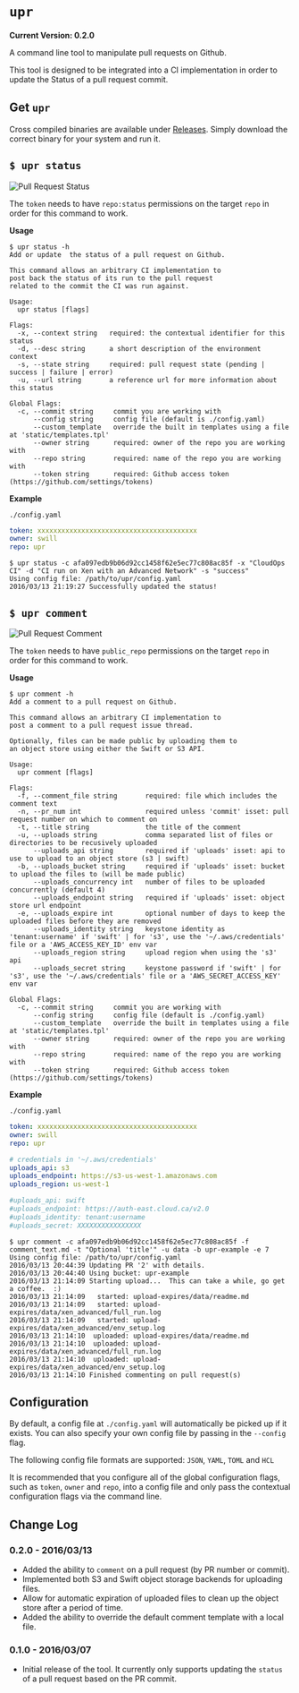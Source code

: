 `upr`
=====

**Current Version: 0.2.0**

A command line tool to manipulate pull requests on Github.
	
This tool is designed to be integrated into a CI implementation
in order to update the Status of a pull request commit.


Get `upr`
---------

Cross compiled binaries are available under [Releases](https://github.com/swill/upr/releases).  Simply download the correct binary for your system and run it.


`$ upr status`
-------------

![Pull Request Status](https://objects-east.cloud.ca/v1/5ef827605f884961b94881e928e7a250/swill/pr_testing/combo_ci.png)

The `token` needs to have `repo:status` permissions on the target `repo` in order for this command to work.

**Usage**
```
$ upr status -h
Add or update  the status of a pull request on Github.

This command allows an arbitrary CI implementation to
post back the status of its run to the pull request
related to the commit the CI was run against.

Usage:
  upr status [flags]

Flags:
  -x, --context string   required: the contextual identifier for this status
  -d, --desc string      a short description of the environment context
  -s, --state string     required: pull request state (pending | success | failure | error)
  -u, --url string       a reference url for more information about this status

Global Flags:
  -c, --commit string     commit you are working with
      --config string     config file (default is ./config.yaml)
      --custom_template   override the built in templates using a file at 'static/templates.tpl'
      --owner string      required: owner of the repo you are working with
      --repo string       required: name of the repo you are working with
      --token string      required: Github access token (https://github.com/settings/tokens)
```

**Example**

`./config.yaml`
``` yaml
token: xxxxxxxxxxxxxxxxxxxxxxxxxxxxxxxxxxxxxxxx
owner: swill
repo: upr
```

```
$ upr status -c afa097edb9b06d92cc1458f62e5ec77c808ac85f -x "CloudOps CI" -d "CI run on Xen with an Advanced Network" -s "success"
Using config file: /path/to/upr/config.yaml
2016/03/13 21:19:27 Successfully updated the status!

```

`$ upr comment`
---------------

![Pull Request Comment](https://objects-east.cloud.ca/v1/5ef827605f884961b94881e928e7a250/swill/pr_testing/comment.png)

The `token` needs to have `public_repo` permissions on the target `repo` in order for this command to work.

**Usage**
```
$ upr comment -h
Add a comment to a pull request on Github.

This command allows an arbitrary CI implementation to
post a comment to a pull request issue thread.

Optionally, files can be made public by uploading them to
an object store using either the Swift or S3 API.

Usage:
  upr comment [flags]

Flags:
  -f, --comment_file string       required: file which includes the comment text
  -n, --pr_num int                required unless 'commit' isset: pull request number on which to comment on
  -t, --title string              the title of the comment
  -u, --uploads string            comma separated list of files or directories to be recusively uploaded
      --uploads_api string        required if 'uploads' isset: api to use to upload to an object store (s3 | swift)
  -b, --uploads_bucket string     required if 'uploads' isset: bucket to upload the files to (will be made public)
      --uploads_concurrency int   number of files to be uploaded concurrently (default 4)
      --uploads_endpoint string   required if 'uploads' isset: object store url endpoint
  -e, --uploads_expire int        optional number of days to keep the uploaded files before they are removed
      --uploads_identity string   keystone identity as 'tenant:username' if 'swift' | for 's3', use the '~/.aws/credentials' file or a 'AWS_ACCESS_KEY_ID' env var
      --uploads_region string     upload region when using the 's3' api
      --uploads_secret string     keystone password if 'swift' | for 's3', use the '~/.aws/credentials' file or a 'AWS_SECRET_ACCESS_KEY' env var

Global Flags:
  -c, --commit string     commit you are working with
      --config string     config file (default is ./config.yaml)
      --custom_template   override the built in templates using a file at 'static/templates.tpl'
      --owner string      required: owner of the repo you are working with
      --repo string       required: name of the repo you are working with
      --token string      required: Github access token (https://github.com/settings/tokens)
```

**Example**

`./config.yaml`
``` yaml
token: xxxxxxxxxxxxxxxxxxxxxxxxxxxxxxxxxxxxxxxx
owner: swill
repo: upr

# credentials in '~/.aws/credentials'
uploads_api: s3
uploads_endpoint: https://s3-us-west-1.amazonaws.com
uploads_region: us-west-1

#uploads_api: swift
#uploads_endpoint: https://auth-east.cloud.ca/v2.0
#uploads_identity: tenant:username
#uploads_secret: XXXXXXXXXXXXXXXX
```

```
$ upr comment -c afa097edb9b06d92cc1458f62e5ec77c808ac85f -f comment_text.md -t "Optional 'title'" -u data -b upr-example -e 7
Using config file: /path/to/upr/config.yaml
2016/03/13 20:44:39 Updating PR '2' with details.
2016/03/13 20:44:40 Using bucket: upr-example
2016/03/13 21:14:09 Starting upload...  This can take a while, go get a coffee.  :)
2016/03/13 21:14:09   started: upload-expires/data/readme.md
2016/03/13 21:14:09   started: upload-expires/data/xen_advanced/full_run.log
2016/03/13 21:14:09   started: upload-expires/data/xen_advanced/env_setup.log
2016/03/13 21:14:10  uploaded: upload-expires/data/readme.md
2016/03/13 21:14:10  uploaded: upload-expires/data/xen_advanced/full_run.log
2016/03/13 21:14:10  uploaded: upload-expires/data/xen_advanced/env_setup.log
2016/03/13 21:14:10 Finished commenting on pull request(s)
```


Configuration
-------------
By default, a config file at `./config.yaml` will automatically be picked up if it exists.  You can also specify your own config file by passing in the `--config` flag.

The following config file formats are supported: `JSON`, `YAML`, `TOML` and `HCL`

It is recommended that you configure all of the global configuration flags, such as `token`, `owner` and `repo`, into a config file and only pass the contextual configuration flags via the command line.


Change Log
----------

### 0.2.0 - 2016/03/13
- Added the ability to `comment` on a pull request (by PR number or commit).
- Implemented both S3 and Swift object storage backends for uploading files.
- Allow for automatic expiration of uploaded files to clean up the object store after a period of time.
- Added the ability to override the default comment template with a local file.

### 0.1.0 - 2016/03/07
- Initial release of the tool.  It currently only supports updating the `status` of a pull request based on the PR commit.

